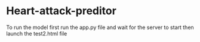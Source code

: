 # Heart-attack-preditor

To run the model first run the app.py file and wait for the server to start then launch the test2.html file 
